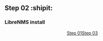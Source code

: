 ## Step 02 :shipit:
### LibreNMS install

<p align="center"><a href="Step_01.md">Step 01</a><a href="Step_03.md" align="center">Step 03</a></p>
